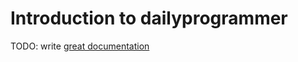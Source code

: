 # Introduction to dailyprogrammer

TODO: write [great documentation](http://jacobian.org/writing/what-to-write/)
